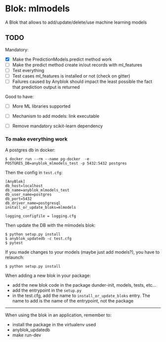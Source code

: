 # Blok: mlmodels

A Blok that allows to add/update/delete/use machine learning models

## TODO

Mandatory:
* [x] Make the PredictionModels.predict method work
* [ ] Make the predict method create in/out records with ml_features
* [ ] Test everything
* [ ] Test cases ml_features is installed or not (check on gitter)
* [ ] Failures caused by Anyblok should impact the least possible
the fact that prediction output is returned

Good to have:
* [ ] More ML libraries supported
* [ ] Mechanism to add models: link executable
* [ ] Remove mandatory scikit-learn dependency


### To make everything work

A postgres db in docker:
```
$ docker run --rm --name pg-docker  -e POSTGRES_DB=anyblok_mlmodels_test -p 5432:5432 postgres
```

Then the config in `test.cfg`:
```
[AnyBlok]
db_host=localhost
db_name=anyblok_mlmodels_test
db_user_name=postgres
db_port=5432
db_driver_name=postgresql
install_or_update_bloks=mlmodels

logging_configfile = logging.cfg
```

Then update the DB with the mlmodels blok:
```
$ python setup.py install
$ anyblok_updatedb -c test.cfg
$ pytest
```

If you made changes to your models
(maybe just add models?),
you have to relaunch:
```
$ python setup.py install
```

When adding a new blok in your package:
* add the new blok code in the package dunder-init, models, tests, etc...
* add the entrypoint in the `setup.py`
* in the test.cfg, add the name to `install_or_update_bloks` entry.
The name to add is the name of the entrypoint, not the package

--- 
When using the blok in an application,
remember to:
* install the package in the virtualenv used
* anyblok_updatedb
* make run-dev 